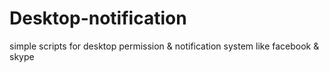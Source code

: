 # Desktop-notification
simple scripts for desktop permission &amp; notification system like facebook &amp; skype

